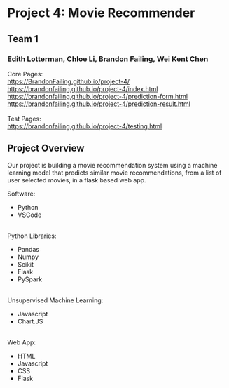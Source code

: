 # Project 4: Movie Recommender 
## Team 1
### Edith Lotterman, Chloe Li, Brandon Failing, Wei Kent Chen
Core Pages: <br>
https://BrandonFailing.github.io/project-4/ <br>
https://brandonfailing.github.io/project-4/index.html <br>
https://brandonfailing.github.io/project-4/prediction-form.html <br>
https://brandonfailing.github.io/project-4/prediction-result.html <br>
<br>
Test Pages: <br>
https://brandonfailing.github.io/project-4/testing.html
<br>

## Project Overview

Our project is building a movie recommendation system using a machine learning model that predicts similar movie recommendations, from a list of user selected movies, in a flask based web app. <p>

Software:
<ul>
<li>Python
<li>VSCode
</ul>
<br>
Python Libraries:
<ul>
<li>Pandas
<li>Numpy
<li>Scikit
<li>Flask
<li>PySpark
</ul>
<br>
Unsupervised Machine Learning:
<ul>
<li>Javascript
<li>Chart.JS
</ul>
<br>
Web App:
<ul>
<li>HTML
<li>Javascript
<li>CSS
<li>Flask
</ul>
<br>
